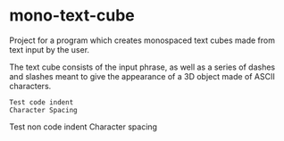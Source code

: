 # mono-text-cube

Project for a program which creates monospaced text cubes made from text input by the user.

The text cube consists of the input phrase, as well as a series of dashes and slashes meant to give the appearance of a 3D object made of ASCII characters.

```
Test code indent
Character Spacing
```
Test non code indent
Character spacing
